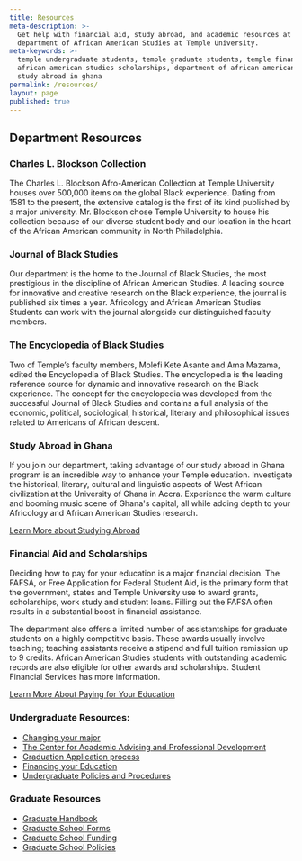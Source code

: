 ```yaml
---
title: Resources
meta-description: >-
  Get help with financial aid, study abroad, and academic resources at the
  department of African American Studies at Temple University.
meta-keywords: >-
  temple undergraduate students, temple graduate students, temple financial aid,
  african american studies scholarships, department of african american studies,
  study abroad in ghana
permalink: /resources/
layout: page
published: true
---
```

## Department Resources

### Charles L. Blockson Collection

The Charles L. Blockson Afro-American Collection at Temple University houses over 500,000 items on the global Black experience. Dating from 1581 to the present, the extensive catalog is the first of its kind published by a major university. Mr. Blockson chose Temple University to house his collection because of our diverse student body and our location in the heart of the African American community in North Philadelphia.

### Journal of Black Studies

Our department is the home to the Journal of Black Studies, the most prestigious in the discipline of African American Studies. A leading source for innovative and creative research on the Black experience, the journal is published six times a year. Africology and African American Studies Students can work with the journal alongside our distinguished faculty members. 

### The Encyclopedia of Black Studies

Two of Temple’s faculty members, Molefi Kete Asante and Ama Mazama, edited the Encyclopedia of Black Studies. The encyclopedia is the leading reference source for dynamic and innovative research on the Black experience. The concept for the encyclopedia was developed from the successful Journal of Black Studies and contains a full analysis of the economic, political, sociological, historical, literary and philosophical issues related to Americans of African descent. 

### Study Abroad in Ghana

If you join our department, taking advantage of our study abroad in Ghana program is an incredible way to enhance your Temple education. Investigate the historical, literary, cultural and linguistic aspects of West African civilization at the University of Ghana in Accra. Experience the warm culture and booming music scene of Ghana's capital, all while adding depth to your Africology and African American Studies research. 

[Learn More about Studying Abroad](https://studyabroad.temple.edu/sites/temple-summer-in-ghana)

### Financial Aid and Scholarships

Deciding how to pay for your education is a major financial decision. The FAFSA, or Free Application for Federal Student Aid, is the primary form that the government, states and Temple University use to award grants, scholarships, work study and student loans. Filling out the FAFSA often results in a substantial boost in financial assistance. 

The department also offers a limited number of assistantships for graduate students on a highly competitive basis. These awards usually involve teaching; teaching assistants receive a stipend and full tuition remission up to 9 credits. African American Studies students with outstanding academic records are also eligible for other awards and scholarships. Student Financial Services has more information. 

[Learn More About Paying for Your Education](https://sfs.temple.edu/node/116)

### Undergraduate Resources:

- [Changing your major](http://www.temple.edu/studentaffairs/orientation/freshman-orientation/changing-your-major.asp)
- [The Center for Academic Advising and Professional Development](https://liberalarts.temple.edu/advising)
- [Graduation Application process](http://www.temple.edu/registrar/students/graduation)
- [Financing your Education](http://sfs.temple.edu/)
- [Undergraduate Policies and Procedures](http://bulletin.temple.edu/undergraduate/academic-policies/)

### Graduate Resources

- [Graduate Handbook](http://www.cla.temple.edu/africanamericanstudies/files/2017/04/AAAS-Grad-Handbook-Revised-2017-18-Final.pdf)
- [Graduate School Forms](http://www.temple.edu/grad/forms/index.htm)
- [Graduate School Funding](http://www.temple.edu/grad/finances/index.htm)
- [Graduate School Policies](http://www.temple.edu/grad/policies/index.htm)
